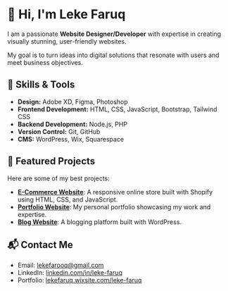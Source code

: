 # 👋 Hi, I'm Leke Faruq

I am a passionate **Website Designer/Developer** with expertise in creating visually stunning, user-friendly websites. 

My goal is to turn ideas into digital solutions that resonate with users and meet business objectives.

## 🚀 Skills & Tools
- **Design:** Adobe XD, Figma, Photoshop
- **Frontend Development:** HTML, CSS, JavaScript, Bootstrap, Tailwind CSS
- **Backend Development:** Node.js, PHP
- **Version Control:** Git, GitHub
- **CMS:** WordPress, Wix, Squarespace

## 📂 Featured Projects
Here are some of my best projects:
- **[E-Commerce Website](https://bellisajewellery.com)**: A responsive online store built with Shopify using HTML, CSS, and JavaScript.
- **[Portfolio Website](https://lekefaruq.wixsite.com/leke-faruq)**: My personal portfolio showcasing my work and expertise.
- **[Blog Website](https://www.rcybersolutions.com/)**: A blogging platform built with WordPress.

## 📬 Contact Me
- Email: lekefarooq@gmail.com
- LinkedIn: [linkedin.com/in/leke-faruq](https://www.linkedin.com/in/leke-wale)
- Portfolio: [lekefaruq.wixsite.com/leke-faruq](https://lekefaruq.wixsite.com/leke-faruq)
